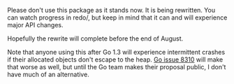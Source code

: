 Please don't use this package as it stands now. It is being rewritten. You can watch progress in redo/, but keep in mind that it can and will experience major API changes.

Hopefully the rewrite will complete before the end of August.

Note that anyone using this after Go 1.3 will experience intermittent crashes if their allocated objects don't escape to the heap. [Go issue 8310](https://code.google.com/p/go/issues/detail?id=8310) will make that worse as well, but until the Go team makes their proposal public, I don't have much of an alternative.
